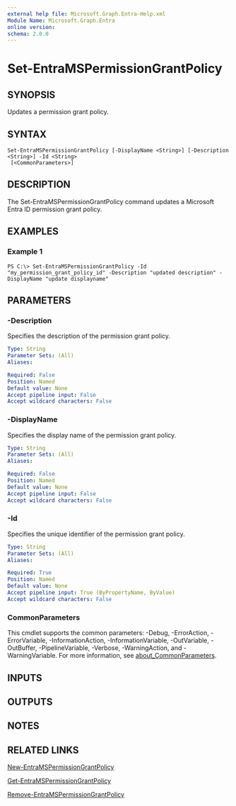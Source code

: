 ```yaml
---
external help file: Microsoft.Graph.Entra-Help.xml
Module Name: Microsoft.Graph.Entra
online version:
schema: 2.0.0
---
```


# Set-EntraMSPermissionGrantPolicy

## SYNOPSIS
Updates a permission grant policy.

## SYNTAX

```
Set-EntraMSPermissionGrantPolicy [-DisplayName <String>] [-Description <String>] -Id <String>
 [<CommonParameters>]
```

## DESCRIPTION
The Set-EntraMSPermissionGrantPolicy command updates a Microsoft Entra ID permission grant policy.

## EXAMPLES

### Example 1
```
PS C:\> Set-EntraMSPermissionGrantPolicy -Id "my_permission_grant_policy_id" -Description "updated description" -DisplayName "update displayname"
```

## PARAMETERS

### -Description
Specifies the description of the permission grant policy.

```yaml
Type: String
Parameter Sets: (All)
Aliases:

Required: False
Position: Named
Default value: None
Accept pipeline input: False
Accept wildcard characters: False
```

### -DisplayName
Specifies the display name of the permission grant policy.

```yaml
Type: String
Parameter Sets: (All)
Aliases:

Required: False
Position: Named
Default value: None
Accept pipeline input: False
Accept wildcard characters: False
```

### -Id
Specifies the unique identifier of the permission grant policy.

```yaml
Type: String
Parameter Sets: (All)
Aliases:

Required: True
Position: Named
Default value: None
Accept pipeline input: True (ByPropertyName, ByValue)
Accept wildcard characters: False
```

### CommonParameters
This cmdlet supports the common parameters: -Debug, -ErrorAction, -ErrorVariable, -InformationAction, -InformationVariable, -OutVariable, -OutBuffer, -PipelineVariable, -Verbose, -WarningAction, and -WarningVariable. For more information, see [about_CommonParameters](https://go.microsoft.com/fwlink/?LinkID=113216).

## INPUTS

## OUTPUTS

## NOTES

## RELATED LINKS

[New-EntraMSPermissionGrantPolicy]()

[Get-EntraMSPermissionGrantPolicy]()

[Remove-EntraMSPermissionGrantPolicy]()

